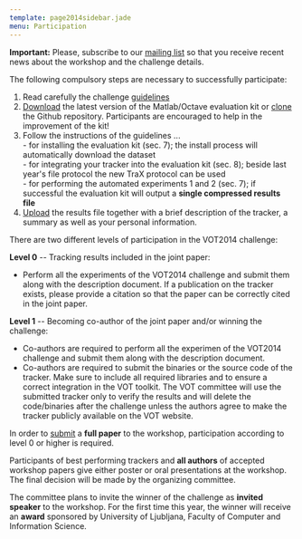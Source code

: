 ```yaml
---
template: page2014sidebar.jade
menu: Participation
---
```



<b>Important:</b> Please, subscribe to our [mailing list](https://service.ait.ac.at/mailman/listinfo/votchallenge) so that you receive recent news about the workshop and the challenge details.

The following compulsory steps are necessary to successfully participate:

1. Read carefully the challenge [guidelines](/vot2014/download/vot2014-guidelines.pdf)
2. [Download](https://github.com/vicoslab/vot-toolkit/archive/master.zip) the latest version of the Matlab/Octave evaluation kit or [clone](https://github.com/vicoslab/vot-toolkit) the Github repository. Participants are encouraged to help in the improvement of the kit!
3. Follow the instructions of the guidelines ...
<br>- for installing the evaluation kit (sec. 7);  the install process will automatically download the dataset
<br>- for integrating your tracker into the evaluation kit (sec. 8); beside last year's file protocol the new TraX protocol can be used
<br>- for performing the automated experiments 1 and 2 (sec. 7); if successful the evaluation kit will output a <b>single compressed results file</b>
4. [Upload](/vot2014/submission.html) the results file together with a brief description of the tracker, a summary as well as your personal information.

There are two different levels of participation in the VOT2014 challenge:

**Level 0** -- Tracking results included in the joint paper:
+ Perform all the experiments of the VOT2014 challenge and submit them along with the
description document.
If a publication on the tracker exists, please provide a citation
so that the paper can be correctly cited in the joint paper.

**Level 1** -- Becoming co-author of the joint paper and/or winning the challenge:

+ Co-authors are required to perform all the experimen of the VOT2014 challenge and submit them along with the description document.
+ Co-authors are required to submit the binaries or the source code of the tracker.
Make sure to include all required libraries and to ensure a correct integration in
the VOT toolkit. The VOT committee will use the submitted tracker only to verify the results and
will delete the code/binaries after the challenge unless the authors agree to make the tracker publicly available on the VOT website.

In order to [submit](/vot2014/submission.html) a **full paper** to the workshop, participation according to level 0 or higher is required.

Participants of best performing trackers and <b>all authors</b> of accepted workshop papers give either poster or oral presentations at the workshop. The final decision will be made by the organizing committee.

The committee plans to invite the winner of the challenge as <b>invited speaker</b> to the workshop. For the first time this year, the winner will receive an <b>award</b> sponsored by University of Ljubljana, Faculty of Computer and Information Science.
